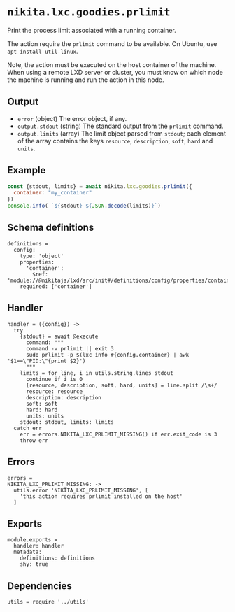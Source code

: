 
# `nikita.lxc.goodies.prlimit`

Print the process limit associated with a running container.

The action require the `prlimit` command to be available. On Ubuntu, use `apt
install util-linux`.

Note, the action must be executed on the host container of the machine. When
using a remote LXD server or cluster, you must know on which node the machine is running
and run the action in this node.

## Output

* `error` (object)
  The error object, if any.
* `output.stdout` (string)
  The standard output from the `prlimit` command.
* `output.limits` (array)
  The limit object parsed from `stdout`; each element of the array contains the
  keys `resource`, `description`, `soft`, `hard` and `units`.

## Example

```js
const {stdout, limits} = await nikita.lxc.goodies.prlimit({
  container: "my_container"
})
console.info( `${stdout} ${JSON.decode(limits)}`)
```

## Schema definitions

    definitions =
      config:
        type: 'object'
        properties:
          'container':
            $ref: 'module://@nikitajs/lxd/src/init#/definitions/config/properties/container'
        required: ['container']

## Handler

    handler = ({config}) ->
      try
        {stdout} = await @execute
          command: """
          command -v prlimit || exit 3
          sudo prlimit -p $(lxc info #{config.container} | awk '$1==\"PID:\"{print $2}')
          """
        limits = for line, i in utils.string.lines stdout
          continue if i is 0
          [resource, description, soft, hard, units] = line.split /\s+/
          resource: resource
          description: description
          soft: soft
          hard: hard
          units: units
        stdout: stdout, limits: limits
      catch err
        err = errors.NIKITA_LXC_PRLIMIT_MISSING() if err.exit_code is 3
        throw err

## Errors

    errors =
    NIKITA_LXC_PRLIMIT_MISSING: ->
      utils.error 'NIKITA_LXC_PRLIMIT_MISSING', [
        'this action requires prlimit installed on the host'
      ]

## Exports

    module.exports =
      handler: handler
      metadata:
        definitions: definitions
        shy: true

## Dependencies

    utils = require '../utils'
